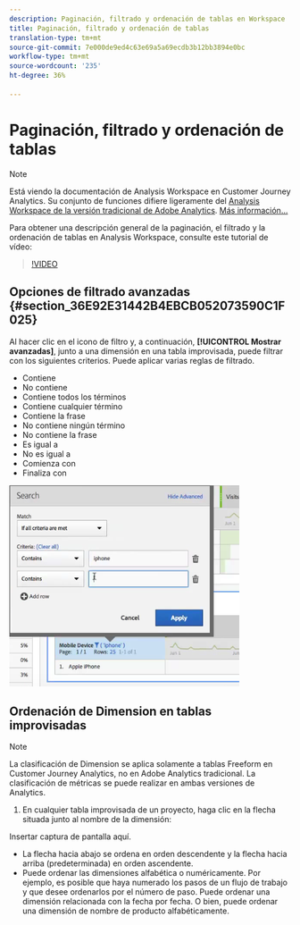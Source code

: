 ```yaml
---
description: Paginación, filtrado y ordenación de tablas en Workspace
title: Paginación, filtrado y ordenación de tablas
translation-type: tm+mt
source-git-commit: 7e000de9ed4c63e69a5a69ecdb3b12bb3894e0bc
workflow-type: tm+mt
source-wordcount: '235'
ht-degree: 36%

---
```



# Paginación, filtrado y ordenación de tablas

>[!NOTE]
>
>Está viendo la documentación de Analysis Workspace en Customer Journey Analytics. Su conjunto de funciones difiere ligeramente del [Analysis Workspace de la versión tradicional de Adobe Analytics](https://docs.adobe.com/content/help/es-ES/analytics/analyze/analysis-workspace/home.html). [Más información...](/help/getting-started/cja-aa.md)

Para obtener una descripción general de la paginación, el filtrado y la ordenación de tablas en Analysis Workspace, consulte este tutorial de vídeo:

>[!VIDEO](https://video.tv.adobe.com/v/23968)

## Opciones de filtrado avanzadas {#section_36E92E31442B4EBCB052073590C1F025}

Al hacer clic en el icono de filtro y, a continuación, **[!UICONTROL Mostrar avanzadas]**, junto a una dimensión en una tabla improvisada, puede filtrar con los siguientes criterios. Puede aplicar varias reglas de filtrado.

* Contiene
* No contiene
* Contiene todos los términos
* Contiene cualquier término
* Contiene la frase
* No contiene ningún término
* No contiene la frase
* Es igual a
* No es igual a
* Comienza con
* Finaliza con

![](assets/advanced-filter.png)

## Ordenación de Dimension en tablas improvisadas

>[!NOTE]
>
>La clasificación de Dimension se aplica solamente a tablas Freeform en Customer Journey Analytics, no en Adobe Analytics tradicional. La clasificación de métricas se puede realizar en ambas versiones de Analytics.

1. En cualquier tabla improvisada de un proyecto, haga clic en la flecha situada junto al nombre de la dimensión:

Insertar captura de pantalla aquí.

* La flecha hacia abajo se ordena en orden descendente y la flecha hacia arriba (predeterminada) en orden ascendente.
* Puede ordenar las dimensiones alfabética o numéricamente. Por ejemplo, es posible que haya numerado los pasos de un flujo de trabajo y que desee ordenarlos por el número de paso. Puede ordenar una dimensión relacionada con la fecha por fecha. O bien, puede ordenar una dimensión de nombre de producto alfabéticamente.